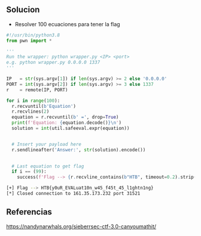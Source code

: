 
## Solucion
- Resolver 100 ecuaciones para tener la flag

```python
#!/usr/bin/python3.8
from pwn import *

'''
Run the wrapper: python wrapper.py <IP> <port>
e.g. python wrapper.py 0.0.0.0 1337
'''

IP   = str(sys.argv[1]) if len(sys.argv) >= 2 else '0.0.0.0'
PORT = int(sys.argv[2]) if len(sys.argv) >= 3 else 1337
r    = remote(IP, PORT)

for i in range(100):
  r.recvuntil(b'Equation')
  r.recvlines(2)
  equation = r.recvuntil(b' =', drop=True)
  print(f'Equation: {equation.decode()}\n')
  solution = int(util.safeeval.expr(equation))


  # Insert your payload here
  r.sendlineafter('Answer:', str(solution).encode())
  

  # Last equation to get flag
  if i == (99):
    success(f'Flag --> {r.recvline_contains(b"HTB", timeout=0.2).strip().decode()}')
```

```bash
[+] Flag --> HTB{y0uR_EVALuat10n_w45_f45t_45_l1ghtn1ng}
[*] Closed connection to 161.35.173.232 port 31521
```
## Referencias

https://nandynarwhals.org/sieberrsec-ctf-3.0-canyoumathit/

